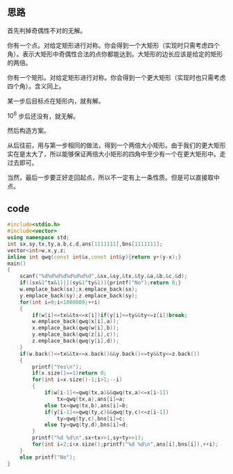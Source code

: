 ## 思路

首先判掉奇偶性不对的无解。

你有一个点。对给定矩形进行对称。你会得到一个大矩形（实现时只需考虑四个角）。表示大矩形中奇偶性合法的点你都能达到。大矩形的边长应该是给定的矩形的两倍。

你有一个矩形。对给定矩形进行对称。你会得到一个更大矩形（实现时也只需考虑四个角）。含义同上。

某一步后目标点在矩形内，就有解。

$10^6$ 步后还没有，就无解。

然后构造方案。

从后往前，用与第一步相同的做法，得到一个两倍大小矩形。由于我们的更大矩形实在是太大了，所以能够保证两倍大小矩形的四角中至少有一个在更大矩形中。走过去即可。

当然，最后一步要正好走回起点，所以不一定有上一条性质。但是可以直接取中点。

## code

```cpp
#include<stdio.h>
#include<vector>
using namespace std;
int sx,sy,tx,ty,a,b,c,d,ans[1111111],bns[1111111];
vector<int>w,x,y,z;
inline int qwq(const int&x,const int&y){return y+(y-x);}
main()
{
	scanf("%d%d%d%d%d%d%d%d",&sx,&sy,&tx,&ty,&a,&b,&c,&d);
	if((sx&1^tx&1)||(sy&1^ty&1)){printf("No");return 0;}
	w.emplace_back(sx);x.emplace_back(sx);
	y.emplace_back(sy);z.emplace_back(sy);
	for(int i=0;i<1000000;++i)
	{
		if(w[i]<=tx&&tx<=x[i])if(y[i]<=ty&&ty<=z[i])break;
		w.emplace_back(qwq(x[i],a));
		x.emplace_back(qwq(w[i],b));
		y.emplace_back(qwq(z[i],c));
		z.emplace_back(qwq(y[i],d));
	}
	if(w.back()<=tx&&tx<=x.back()&&y.back()<=ty&&ty<=z.back())
	{
		printf("Yes\n");
		if(x.size()==1)return 0;
		for(int i=x.size()-1;i>1;--i)
		{
			if(w[i-1]<=qwq(tx,a)&&qwq(tx,a)<=x[i-1])
				tx=qwq(tx,a),ans[i]=a;
			else tx=qwq(tx,b),ans[i]=b;
			if(y[i-1]<=qwq(ty,c)&&qwq(ty,c)<=z[i-1])
				ty=qwq(ty,c),bns[i]=c;
			else ty=qwq(ty,d),bns[i]=d;
		}
		printf("%d %d\n",sx+tx>>1,sy+ty>>1);
		for(int i=2;i<x.size();printf("%d %d\n",ans[i],bns[i]),++i);
	}
	else printf("No");
}
```